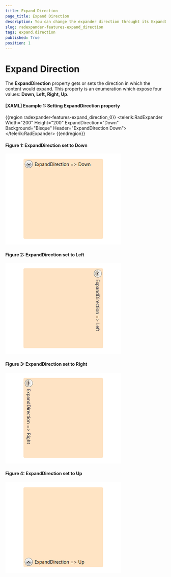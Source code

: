 ```yaml
---
title: Expand Direction
page_title: Expand Direction
description: You can change the expander direction throught its ExpandDirection property.
slug: radexpander-features-expand_direction
tags: expand,direction
published: True
position: 1
---
```


# Expand Direction

The __ExpandDirection__ property gets or sets the direction in which the content would expand. This property is an enumeration which expose four values: __Down, Left, Right, Up__.

#### __[XAML] Example 1: Setting ExpandDirection property__
{{region radexpander-features-expand_direction_0}}
   <Grid>
		<telerik:RadExpander Width="200" Height="200"
							ExpandDirection="Down" Background="Bisque"
							Header="ExpandDirection Down">
			<StackPanel Orientation="Vertical">
				<Ellipse Width="99"  
						Height="99" 
						Margin="5" 
						Fill="Blue" />
			</StackPanel>
		</telerik:RadExpander>
	</Grid>
{{endregion}}

#### __Figure 1: ExpandDirection set to Down__
![](images/RadExpander_Features_ExpandDirection_Down.gif)

#### __Figure 2: ExpandDirection set to Left__
![](images/RadExpander_Features_ExpandDirection_Left.gif)

#### __Figure 3: ExpandDirection set to Right__
![](images/RadExpander_Features_ExpandDirection_Right.gif)

#### __Figure 4: ExpandDirection set to Up__
![](images/RadExpander_Features_ExpandDirection_Up.gif)

